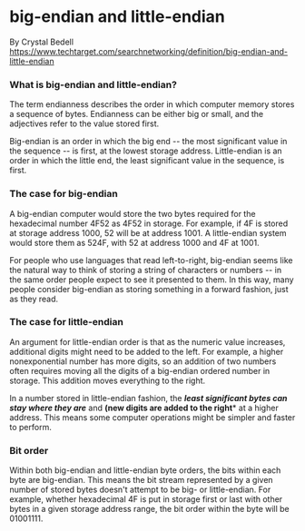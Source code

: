 # big-endian and little-endian  
By Crystal Bedell  
https://www.techtarget.com/searchnetworking/definition/big-endian-and-little-endian  

### What is big-endian and little-endian?   
The term endianness describes the order in which computer memory stores a sequence of bytes. Endianness can be either big or small, and the adjectives refer to the value stored first.

Big-endian is an order in which the big end -- the most significant value in the sequence -- is first, at the lowest storage address. Little-endian is an order in which the little end, the least significant value in the sequence, is first.

### The case for big-endian
A big-endian computer would store the two bytes required for the hexadecimal number 4F52 as 4F52 in storage. For example, if 4F is stored at storage address 1000, 52 will be at address 1001. A little-endian system would store them as 524F, with 52 at address 1000 and 4F at 1001.

For people who use languages that read left-to-right, big-endian seems like the natural way to think of storing a string of characters or numbers -- in the same order people expect to see it presented to them. In this way, many people consider big-endian as storing something in a forward fashion, just as they read.

### The case for little-endian
An argument for little-endian order is that as the numeric value increases, additional digits might need to be added to the left. For example, a higher nonexponential number has more digits, so an addition of two numbers often requires moving all the digits of a big-endian ordered number in storage. This addition moves everything to the right.

In a number stored in little-endian fashion, the ***least significant bytes can stay where they are*** and **(new digits are added to the right*** at a higher address. This means some computer operations might be simpler and faster to perform.

### Bit order
Within both big-endian and little-endian byte orders, the bits within each byte are big-endian. This means the bit stream represented by a given number of stored bytes doesn't attempt to be big- or little-endian. For example, whether hexadecimal 4F is put in storage first or last with other bytes in a given storage address range, the bit order within the byte will be 01001111.  



